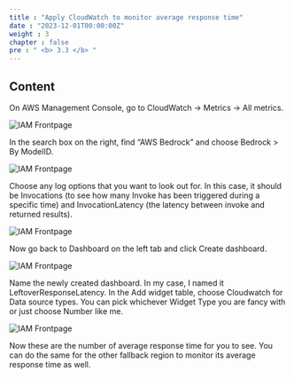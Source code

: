 ```yaml
---
title : "Apply CloudWatch to monitor average response time"
date : "2023-12-01T00:00:00Z"
weight : 3
chapter : false
pre : " <b> 3.3 </b> "
---
```


## Content

On AWS Management Console, go to CloudWatch → Metrics → All metrics.

 ![IAM Frontpage](/images/3/11-0.png?featherlight=false&width=90pc)

In the search box on the right, find “AWS Bedrock” and choose Bedrock > By ModelID.

 ![IAM Frontpage](/images/3/11-0-1.png?featherlight=false&width=90pc)

Choose any log options that you want to look out for. In this case, it should be Invocations (to see how many Invoke has been triggered during a specific time) and InvocationLatency (the latency between invoke and returned results).

 ![IAM Frontpage](/images/3/11-0-2.png?featherlight=false&width=90pc)

Now go back to Dashboard on the left tab and click Create dashboard.

 ![IAM Frontpage](/images/3/11-0-3.png?featherlight=false&width=90pc)

Name the newly created dashboard. In my case, I named it LeftoverResponseLatency. In the Add widget table, choose Cloudwatch for Data source types. You can pick whichever Widget Type you are fancy with or just choose Number like me.

 ![IAM Frontpage](/images/3/11-1.png?featherlight=false&width=90pc)

Now these are the number of average response time for you to see. You can do the same for the other fallback region to monitor its average response time as well.
